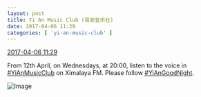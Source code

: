 ```yaml
---
layout: post
title: Yi An Music Club (易安音乐社)
date: 2017-04-06 11:29
categories: [ 'yi-an-music-club' ]
---
```


<div class="weibo-info">
  <a href="http://weibo.com/6094546964/EDeiN2QDq">2017-04-06 11:29</a>
</div>

From 12th April, on Wednesdays, at 20:00, listen to the voice in [#YiAnMusicClub](http://weibo.com/p/100808beae2e3e05b17b64f63ebedca39f19b2) on Ximalaya FM. Please follow [#YiAnGoodNight](http://weibo.com/p/10080892b104a59bff303ca883e7931b5b916e).

<!-- more -->

![Image](https://wx2.sinaimg.cn/mw690/006Es64Agy1fecspl8mboj31jk10xqv7.jpg)
